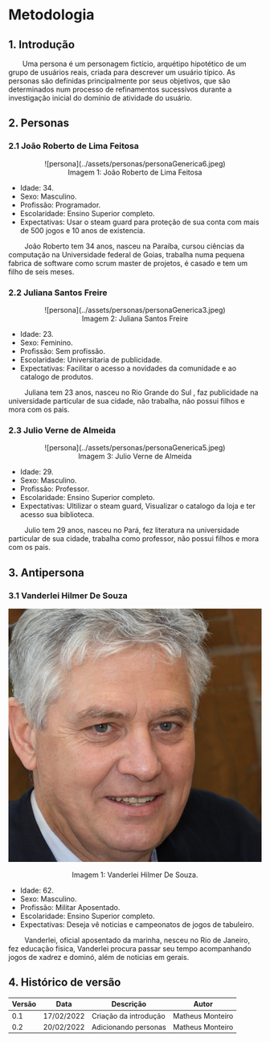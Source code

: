 # Metodologia

## 1. Introdução

&emsp;&emsp;Uma persona é um personagem fictício, arquétipo hipotético de um grupo de usuários reais, criada para descrever um usuário típico. As personas são definidas principalmente por seus objetivos, que são determinados num processo de
refinamentos sucessivos durante a investigação inicial do domínio de atividade do usuário. 

## 2. Personas

### 2.1 João Roberto de Lima Feitosa
<center>
![persona](../assets/personas/personaGenerica6.jpeg)
<figcaption>Imagem 1: João Roberto de Lima Feitosa</figcaption>
</center>

- Idade: 34.
- Sexo: Masculino.
- Profissão: Programador.
- Escolaridade: Ensino Superior completo.
- Expectativas: Usar o steam guard para proteção de sua conta com mais de 500 jogos e 10 anos de existencia. 

&emsp;&emsp; João Roberto tem 34 anos, nasceu na Paraíba, cursou ciências da computação na Universidade federal de Goias, trabalha numa pequena fabrica de software como scrum master de projetos, é casado e tem um filho de seis meses.

### 2.2 Juliana Santos Freire
<center>
![persona](../assets/personas/personaGenerica3.jpeg)
<figcaption>Imagem 2: Juliana Santos Freire</figcaption>
</center>

- Idade: 23.
- Sexo: Feminino.
- Profissão: Sem profissão.
- Escolaridade: Universitaria de publicidade.
- Expectativas: Facilitar o acesso a novidades da comunidade e ao catalogo de produtos.

&emsp;&emsp; Juliana tem 23 anos, nasceu no Rio Grande do Sul , faz publicidade na universidade particular de sua cidade, não trabalha, não possui filhos e mora com os pais. 

### 2.3 Julio Verne de Almeida 
<center>
![persona](../assets/personas/personaGenerica5.jpeg)
<figcaption>Imagem 3: Julio Verne de Almeida </figcaption>
</center>

- Idade: 29.
- Sexo: Masculino.
- Profissão: Professor.
- Escolaridade: Ensino Superior completo.
- Expectativas: Ultilizar o steam guard, Visualizar o catalogo da loja e ter acesso sua biblioteca.

&emsp;&emsp; Julio tem 29 anos, nasceu no Pará, fez literatura na universidade particular de sua cidade, trabalha como professor, não possui filhos e mora com os pais. 

## 3. Antipersona
### 3.1 Vanderlei Hilmer De Souza 
<center>

![persona](../assets/personas/personaGenerica7.jpeg)

<figcaption>Imagem 1: Vanderlei Hilmer De Souza.</figcaption>

</center>

- Idade: 62.
- Sexo: Masculino.
- Profissão: Militar Aposentado.
- Escolaridade: Ensino Superior completo.
- Expectativas: Deseja vê noticias e campeonatos de jogos de tabuleiro. 

&emsp;&emsp; Vanderlei, oficial aposentado da marinha, nesceu no Rio de Janeiro, fez educação fisica, Vanderlei procura passar seu tempo acompanhando jogos de xadrez e dominó, além de noticias em gerais. 

## 4. Histórico de versão
<center>

| Versão | Data       | Descrição                                           | Autor        |
| ------ | ---------- | --------------------------------------------------- | ------------ |
| 0.1    | 17/02/2022 | Criação da introdução | Matheus Monteiro |
| 0.2    | 20/02/2022 | Adicionando personas | Matheus Monteiro |

</center>
